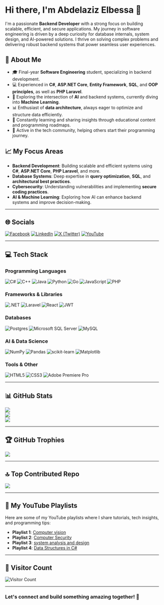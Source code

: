 
# Hi there, I'm Abdelaziz Elbessa 👋

I'm a passionate **Backend Developer** with a strong focus on building scalable, efficient, and secure applications. My journey in software engineering is driven by a deep curiosity for database internals, system design, and AI-powered solutions. I thrive on solving complex problems and delivering robust backend systems that power seamless user experiences.

## 🚀 About Me

- 🎓 Final-year **Software Engineering** student, specializing in backend development.
- 💻 Experienced in **C#**, **ASP.NET Core**, **Entity Framework**, **SQL**, and **OOP principles**, as well as **PHP Laravel**.
- 🤖 Exploring the intersection of **AI** and backend systems, currently diving into **Machine Learning**.
- 📊 Enthusiast of **data architecture**, always eager to optimize and structure data efficiently.
- 🌱 Constantly learning and sharing insights through educational content and programming roadmaps.
- 🎯 Active in the tech community, helping others start their programming journey.

## 📈 My Focus Areas

- **Backend Development**: Building scalable and efficient systems using **C#**, **ASP.NET Core**, **PHP Laravel**, and more.
- **Database Systems**: Deep expertise in **query optimization**, **SQL**, and **architectural best practices**.
- **Cybersecurity**: Understanding vulnerabilities and implementing **secure coding practices**.
- **AI & Machine Learning**: Exploring how AI can enhance backend systems and improve decision-making.

---

## 🌐 Socials

[![Facebook](https://img.shields.io/badge/Facebook-%231877F2.svg?logo=Facebook&logoColor=white)](https://facebook.com/abdo.elbessa10) 
[![LinkedIn](https://img.shields.io/badge/LinkedIn-%230077B5.svg?logo=linkedin&logoColor=white)](https://linkedin.com/in/bess-gates) 
[![X (Twitter)](https://img.shields.io/badge/X-black.svg?logo=X&logoColor=white)](https://x.com/MrXroboT) 
[![YouTube](https://img.shields.io/badge/YouTube-%23FF0000.svg?logo=YouTube&logoColor=white)](https://youtube.com/@Bess_Gates)

---

## 💻 Tech Stack

### Programming Languages
![C#](https://img.shields.io/badge/c%23-%23239120.svg?style=for-the-badge&logo=csharp&logoColor=white) 
![C++](https://img.shields.io/badge/c++-%2300599C.svg?style=for-the-badge&logo=c%2B%2B&logoColor=white) 
![Java](https://img.shields.io/badge/java-%23ED8B00.svg?style=for-the-badge&logo=openjdk&logoColor=white) 
![Python](https://img.shields.io/badge/python-3670A0?style=for-the-badge&logo=python&logoColor=ffdd54) 
![Go](https://img.shields.io/badge/go-%2300ADD8.svg?style=for-the-badge&logo=go&logoColor=white) 
![JavaScript](https://img.shields.io/badge/javascript-%23323330.svg?style=for-the-badge&logo=javascript&logoColor=%23F7DF1E) 
![PHP](https://img.shields.io/badge/php-%23777BB4.svg?style=for-the-badge&logo=php&logoColor=white)

### Frameworks & Libraries
![.NET](https://img.shields.io/badge/.NET-5C2D91?style=for-the-badge&logo=.net&logoColor=white) 
![Laravel](https://img.shields.io/badge/laravel-%23FF2D20.svg?style=for-the-badge&logo=laravel&logoColor=white) 
![React](https://img.shields.io/badge/react-%2320232a.svg?style=for-the-badge&logo=react&logoColor=%2361DAFB) 
![JWT](https://img.shields.io/badge/JWT-black?style=for-the-badge&logo=JSON%20web%20tokens)

### Databases
![Postgres](https://img.shields.io/badge/postgres-%23316192.svg?style=for-the-badge&logo=postgresql&logoColor=white) 
![Microsoft SQL Server](https://img.shields.io/badge/Microsoft%20SQL%20Server-CC2927?style=for-the-badge&logo=microsoft%20sql%20server&logoColor=white) 
![MySQL](https://img.shields.io/badge/mysql-4479A1.svg?style=for-the-badge&logo=mysql&logoColor=white)

### AI & Data Science
![NumPy](https://img.shields.io/badge/numpy-%23013243.svg?style=for-the-badge&logo=numpy&logoColor=white) 
![Pandas](https://img.shields.io/badge/pandas-%23150458.svg?style=for-the-badge&logo=pandas&logoColor=white) 
![scikit-learn](https://img.shields.io/badge/scikit--learn-%23F7931E.svg?style=for-the-badge&logo=scikit-learn&logoColor=white) 
![Matplotlib](https://img.shields.io/badge/Matplotlib-%23ffffff.svg?style=for-the-badge&logo=Matplotlib&logoColor=black)

### Tools & Other
![HTML5](https://img.shields.io/badge/html5-%23E34F26.svg?style=for-the-badge&logo=html5&logoColor=white) 
![CSS3](https://img.shields.io/badge/css3-%231572B6.svg?style=for-the-badge&logo=css3&logoColor=white) 
![Adobe Premiere Pro](https://img.shields.io/badge/Adobe%20Premiere%20Pro-9999FF.svg?style=for-the-badge&logo=Adobe%20Premiere%20Pro&logoColor=white)

---

## 📊 GitHub Stats

![](https://github-readme-stats.vercel.app/api?username=mrXrobot26&theme=dark&hide_border=false&include_all_commits=false&count_private=true)<br/>
![](https://github-readme-streak-stats.herokuapp.com/?user=mrXrobot26&theme=dark&hide_border=false)<br/>
![](https://github-readme-stats.vercel.app/api/top-langs/?username=mrXrobot26&theme=dark&hide_border=false&include_all_commits=false&count_private=true&layout=compact)

---

## 🏆 GitHub Trophies

![](https://github-profile-trophy.vercel.app/?username=mrXrobot26&theme=radical&no-frame=false&no-bg=true&margin-w=4)

---

## 🔝 Top Contributed Repo

![](https://github-contributor-stats.vercel.app/api?username=mrXrobot26&limit=5&theme=dark&combine_all_yearly_contributions=true)

---

## 🎥 My YouTube Playlists

Here are some of my YouTube playlists where I share tutorials, tech insights, and programming tips:

- **Playlist 1**: [Computer vision](https://www.youtube.com/playlist?list=PLoRh0POuk1RxQ2bkV2T2HtzeAA9ETJAaf)  
- **Playlist 2**: [Computer Security](https://www.youtube.com/playlist?list=PLoRh0POuk1RzKqeL1nIO7pPkufMbtTIbl)  
- **Playlist 3**: [system analysis and design](https://www.youtube.com/playlist?list=PLoRh0POuk1Rx-5kRiB-WSeRVSU6p8fVvp)  
- **Playlist 4**: [Data Structures in C#](https://www.youtube.com/playlist?list=PLoRh0POuk1RxQxV7yJobKgLibdKp84LFG)  

---

## 👀 Visitor Count

![Visitor Count](https://profile-counter.glitch.me/{mrxrobot26}/count.svg)

---

### Let's connect and build something amazing together! 🚀

